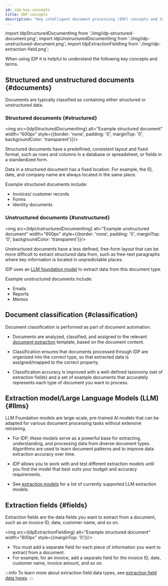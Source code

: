 ```yaml
---
id: idp-key-concepts
title: IDP concepts
description: "Key intelligent document processing (IDP) concepts and terms, such as the difference between structured and unstructured documents."
---
```


import IdpStructuredDocumentImg from './img/idp-structured-document.png';
import IdpUnstructuredDocumentImg from './img/idp-unstructured-document.png';
import IdpExtractionFieldImg from './img/idp-extraction-field.png';

When using IDP it is helpful to understand the following key concepts and terms.

## Structured and unstructured documents {#documents}

<!-- Your choice of extraction method depends on whether your documents contain structured or unstructured data. -->

Documents are typically classified as containing either structured or unstructured data.

### Structured documents {#structured}

<div class="double-column-container">
<div class="double-column-left"  style={{marginRight: '30px'}}>

<img src={IdpStructuredDocumentImg} alt="Example structured document" width="600px" style={{border: 'none', padding: '0', marginTop: '0', backgroundColor: 'transparent'}}/>

</div>
<div class="double-column-right">

Structured documents have a predefined, consistent layout and fixed format, such as rows and columns in a database or spreadsheet, or fields in a standardized form.

Data in a structured document has a fixed location. For example, the ID, date, and company name are always located in the same place.

Example structured documents include:

- Invoices/ customer records
- Forms
- Identity documents

<!-- Use [structured data extraction](idp-structured-extraction.md) to extract data from this type of document. -->

</div>
</div>

### Unstructured documents {#unstructured}

<div class="double-column-container">
<div class="double-column-left"  style={{marginRight: '30px'}}>

<img src={IdpUnstructuredDocumentImg} alt="Example unstructured document" width="600px" style={{border: 'none', padding: '0', marginTop: '0', backgroundColor: 'transparent'}}/>

</div>
<div class="double-column-right">

Unstructured documents have a less defined, free-form layout that can be more difficult to extract structured data from, such as free-text paragraphs where key information is located in unpredictable places.

IDP uses an [LLM foundation model](#llms) to extract data from this document type.

Example unstructured documents include:

- Emails
- Reports
- Memos

<!-- Use [unstructured data extraction](idp-unstructured-extraction.md) to extract data from this document type. -->

</div>
</div>

## Document classification {#classification}

Document classification is performed as part of document automation.

<!-- Document classification is performed as part of [document automation](idp-document-automation.md). -->

- Documents are analyzed, classified, and assigned to the relevant [document extraction](idp-document-extraction.md) template, based on the document content.

- Classification ensures that documents processed through IDP are organized into the correct type, so that extracted data is assigned/mapped to the correct property.
- Classification accuracy is improved with a well-defined taxonomy (set of extraction fields) and a set of example documents that accurately represents each type of document you want to process.

## Extraction model/Large Language Models (LLM) {#llms}

LLM Foundation models are large-scale, pre-trained AI models that can be adapted for various document processing tasks without extensive retraining.

- For IDP, these models serve as a powerful base for extracting, understanding, and processing data from diverse document types. Algorithms are used to learn document patterns and to improve data extraction accuracy over time.

- IDP allows you to work with and test different extraction models until you find the model that best suits your budget and accuracy requirements.

- See [extraction models](idp-reference.md#extraction-models) for a list of currently supported LLM extraction models.

## Extraction fields {#fields}

Extraction fields are the data fields you want to extract from a document, such as an invoice ID, date, customer name, and so on.

<img src={IdpExtractionFieldImg} alt="Example structured document" width="800px" style={{marginTop: '0'}}/>

- You must add a separate field for each piece of information you want to extract from a document.
- For example, for an invoice, add a separate field for the invoice ID, date, customer name, invoice amount, and so on.

:::info
To learn more about extraction field data types, see [extraction field data types](idp-reference.md#data-types).
:::
